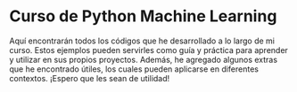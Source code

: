 # Curso de Python Machine Learning
 Aquí encontrarán todos los códigos que he desarrollado a lo largo de mi curso. Estos ejemplos pueden servirles como guía y práctica para aprender y utilizar en sus propios proyectos. Además, he agregado algunos extras que he encontrado útiles, los cuales pueden aplicarse en diferentes contextos. ¡Espero que les sean de utilidad!
